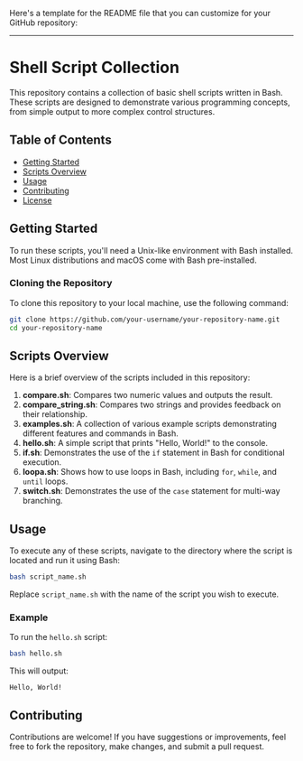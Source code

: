 Here's a template for the README file that you can customize for your GitHub repository:

---

# Shell Script Collection

This repository contains a collection of basic shell scripts written in Bash. These scripts are designed to demonstrate various programming concepts, from simple output to more complex control structures.

## Table of Contents

- [Getting Started](#getting-started)
- [Scripts Overview](#scripts-overview)
- [Usage](#usage)
- [Contributing](#contributing)
- [License](#license)

## Getting Started

To run these scripts, you'll need a Unix-like environment with Bash installed. Most Linux distributions and macOS come with Bash pre-installed.

### Cloning the Repository

To clone this repository to your local machine, use the following command:

```bash
git clone https://github.com/your-username/your-repository-name.git
cd your-repository-name
```

## Scripts Overview

Here is a brief overview of the scripts included in this repository:

1. **compare.sh**: Compares two numeric values and outputs the result.
2. **compare_string.sh**: Compares two strings and provides feedback on their relationship.
3. **examples.sh**: A collection of various example scripts demonstrating different features and commands in Bash.
4. **hello.sh**: A simple script that prints "Hello, World!" to the console.
5. **if.sh**: Demonstrates the use of the `if` statement in Bash for conditional execution.
6. **loopa.sh**: Shows how to use loops in Bash, including `for`, `while`, and `until` loops.
7. **switch.sh**: Demonstrates the use of the `case` statement for multi-way branching.

## Usage

To execute any of these scripts, navigate to the directory where the script is located and run it using Bash:

```bash
bash script_name.sh
```

Replace `script_name.sh` with the name of the script you wish to execute.

### Example

To run the `hello.sh` script:

```bash
bash hello.sh
```

This will output:

```
Hello, World!
```

## Contributing

Contributions are welcome! If you have suggestions or improvements, feel free to fork the repository, make changes, and submit a pull request.
